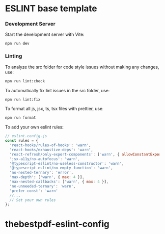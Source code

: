 # ESLINT base template

### Development Server

Start the development server with Vite:

```bash
npm run dev
```

### Linting

To analyze the src folder for code style issues without making any changes, use:

```bash
npm run lint:check
```

To automatically fix lint issues in the src folder, use:

```bash
npm run lint:fix
```

To format all js, jsx, ts, tsx files with prettier, use:

```bash
npm run format
```

To add your own eslint rules:

```js
// eslint.config.js
const rules = {
  'react-hooks/rules-of-hooks': 'warn',
  'react-hooks/exhaustive-deps': 'warn',
  'react-refresh/only-export-components': ['warn', { allowConstantExport: true }],
  'jsx-a11y/no-autofocus': 'warn',
  '@typescript-eslint/no-useless-constructor': 'warn',
  '@typescript-eslint/no-empty-function': 'warn',
  'no-nested-ternary': 'error',
  'max-depth': ['warn', { max: 4 }],
  'max-nested-callbacks': ['warn', { max: 4 }],
  'no-unneeded-ternary': 'warn',
  'prefer-const': 'warn'
  //...
  // Set your own rules 
};
```
# thebestpdf-eslint-config
